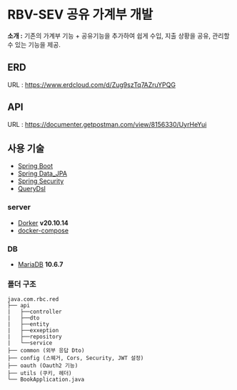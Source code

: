 # RBV-SEV 공유 가계부 개발

**소개 :** 기존의 가계부 기능 + 공유기능을 추가하여 쉽게 수입, 지출 상황을 공유, 관리할수 있는 기능을 제공.

## ERD 

URL : https://www.erdcloud.com/d/Zug9szTq7AZruYPQG

## API

URL : https://documenter.getpostman.com/view/8156330/UyrHeYui


## 사용 기술
- [Spring Boot](https://spring.io/projects/spring-boot)
- [Spring Data_JPA](https://spring.io/projects/spring-data-jpa)
- [Spring Security](https://spring.io/projects/spring-security)
- [QueryDsl](https://http://querydsl.com/)

### server
- [Dorker](https://www.docker.com/) **v20.10.14**
- [docker-compose](https://www.docker.com/) 

### DB
- [MariaDB](https://mariadb.org/) **10.6.7**

### 폴더 구조
```text
java.com.rbc.red
├── api
|   ├──controller
|   ├──dto
|   ├──entity
|   ├──exxeption
|   ├──repository
|   └──service
├── common (외부 응답 Dto)
├── config (스웨거, Cors, Security, JWT 설정)
├── oauth (Oauth2 기능)
├── utils (쿠키, 헤더)
└── BookApplication.java

